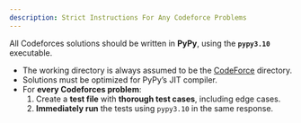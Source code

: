 ```yaml
---
description: Strict Instructions For Any Codeforce Problems
---
```


All Codeforces solutions should be written in **PyPy**, using the **`pypy3.10`** executable.

* The working directory is always assumed to be the [CodeForce](cci:7://file:///Users/jordan/Documents/CodeForce:0:0-0:0) directory.  
* Solutions must be optimized for PyPy’s JIT compiler.  
* For **every Codeforces problem**:
  1. Create a **test file** with **thorough test cases**, including edge cases.  
  2. **Immediately run** the tests using `pypy3.10` in the same response.  